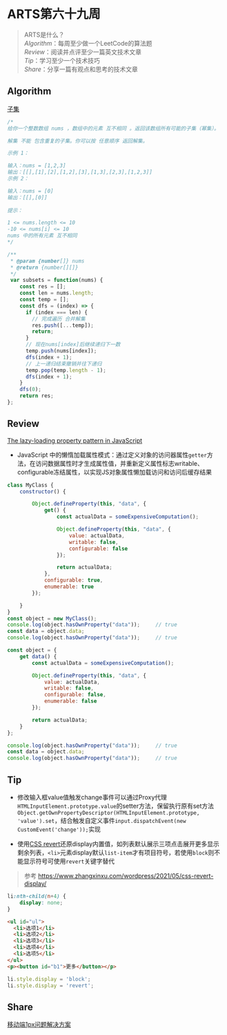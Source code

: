 # ARTS第六十九周

> ARTS是什么？  
  *Algorithm*：每周至少做一个LeetCode的算法题  
  *Review*：阅读并点评至少一篇英文技术文章  
  *Tip*：学习至少一个技术技巧  
  *Share*：分享一篇有观点和思考的技术文章  

## Algorithm

[子集](https://leetcode-cn.com/problems/subsets/)

```js
/* 
给你一个整数数组 nums ，数组中的元素 互不相同 。返回该数组所有可能的子集（幂集）。

解集 不能 包含重复的子集。你可以按 任意顺序 返回解集。

示例 1：

输入：nums = [1,2,3]
输出：[[],[1],[2],[1,2],[3],[1,3],[2,3],[1,2,3]]
示例 2：

输入：nums = [0]
输出：[[],[0]]
 
提示：

1 <= nums.length <= 10
-10 <= nums[i] <= 10
nums 中的所有元素 互不相同
*/

/**
 * @param {number[]} nums
 * @return {number[][]}
 */
 var subsets = function(nums) {
    const res = [];
    const len = nums.length;
    const temp = [];
    const dfs = (index) => {
      if (index === len) {
        // 完成遍历 合并解集
        res.push([...temp]);
        return;
      }
      // 现在nums[index]后继续递归下一数
      temp.push(nums[index]);
      dfs(index + 1);
      // 上一递归结束撤销并往下递归
      temp.pop(temp.length - 1);
      dfs(index + 1);
    }
    dfs(0);
    return res;
};
```

## Review

[The lazy-loading property pattern in JavaScript](https://humanwhocodes.com/blog/2021/04/lazy-loading-property-pattern-javascript/)

- JavaScript 中的懒惰加载属性模式：通过定义对象的访问器属性`getter`方法，在访问数据属性时才生成属性值，并重新定义属性标志writable、configurable冻结属性，以实现JS对象属性懒加载访问和访问后缓存结果

```js
class MyClass {
    constructor() {

        Object.defineProperty(this, "data", {
            get() {
                const actualData = someExpensiveComputation();

                Object.defineProperty(this, "data", {
                    value: actualData,
                    writable: false,
                    configurable: false
                });

                return actualData;
            },
            configurable: true,
            enumerable: true
        });

    }
}
const object = new MyClass();
console.log(object.hasOwnProperty("data"));     // true
const data = object.data;
console.log(object.hasOwnProperty("data"));     // true

const object = {
    get data() {
        const actualData = someExpensiveComputation();

        Object.defineProperty(this, "data", {
            value: actualData,
            writable: false,
            configurable: false,
            enumerable: false
        });

        return actualData;
    }
};

console.log(object.hasOwnProperty("data"));     // true
const data = object.data;
console.log(object.hasOwnProperty("data"));     // true
```

## Tip

- 修改输入框value值触发change事件可以通过Proxy代理`HTMLInputElement.prototype.value`的setter方法，保留执行原有set方法`Object.getOwnPropertyDescriptor(HTMLInputElement.prototype, 'value').set`，结合触发自定义事件`input.dispatchEvent(new CustomEvent('change'));`实现

- 使用[CSS revert](https://developer.mozilla.org/en-US/docs/Web/CSS/revert)还原display内置值，如列表默认展示三项点击展开更多显示剩余列表，`<li>`元素display默认`list-item`才有项目符号，若使用`block`则不能显示符号可使用`revert`关键字替代

> 参考 <https://www.zhangxinxu.com/wordpress/2021/05/css-revert-display/>

```css
li:nth-child(n+4) {
    display: none;
}
```

```html
<ul id="ul">
  <li>选项1</li>
  <li>选项2</li>
  <li>选项3</li>
  <li>选项4</li>
  <li>选项5</li>
</ul>
<p><button id="b1">更多</button></p>
```

```js
li.style.display = 'block';
li.style.display = 'revert';
```

## Share

[移动端1px问题解决方案](https://mp.weixin.qq.com/s/aTp9BVfY_54KjgpV9orIGQ)
